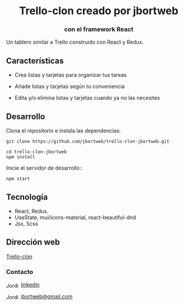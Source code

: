 <h1 align="center">Trello-clon creado por jbortweb</h1>
<h3 align="center">con el framework React</h3>

Un tablero similar a Trello construido con React y Redux.


## Características

- Crea listas y tarjetas para organizar tus tareas

- Añade listas y tarjetas según tu conveniencia
- Edita y/o elimina listas y tarjetas cuando ya no las necesites


## Desarrollo
Clona el repositorio e instala las dependencias:

```
git clone https://github.com/jbortweb/trello-clon-jbortweb.git

cd trello-clon-jbortweb
npm install
```

Inicie el servidor de desarrollo::

```
npm start
```

## Tecnología

- React, Redux.
- UseState, mui/icons-material, react-beautiful-dnd
- Jsx, Scss

## Dirección web 

<a href="https://jbortweb.github.io/trello-clon-jbortweb/">Trello-clon</a>

<h3>Contacto</h3>

<a href="https://www.linkedin.com/in/jordi-bort/" target="blank"><img align="center" src="https://cdn.jsdelivr.net/npm/simple-icons@3.0.1/icons/linkedin.svg" alt="Jordi Bort" height="15" width="40" />linkedin</a>

<a href="mailto:jbortweb@gmail.com " target="blank"><img align="center" src="https://cdn.jsdelivr.net/npm/simple-icons@3.0.1/icons/gmail.svg" alt="Jordi Bort" height="15" width="40" />jbortweb@gmail.com</a>